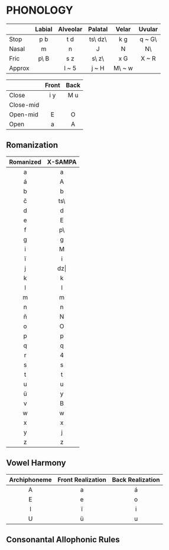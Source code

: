 PHONOLOGY
=========

|        | Labial | Alveolar | Palatal | Velar | Uvular |
| ------ |:------:|:--------:|:-------:|:-----:|:------:|
| Stop   | p b    | t d      | ts\ dz\ | k g   | q ~ G\ |
| Nasal  | m      | n        | J       | N     | N\     |
| Fric   | p\ B   | s z      | s\ z\   | x G   | X ~ R  |
| Approx |        | l ~ 5    | j ~ H   | M\ ~ w|        |

|           | Front | Back |
| --------- |:-----:|:----:|
| Close     | i y   | M u  |
| Close-mid |       |      |
| Open-mid  | E     | O    |
| Open      | a     | A    |

Romanization
------------

| Romanized | X-SAMPA |
|:---------:|:-------:|
| a         | a       |
| á         | A       |
| b         | b       |
| č | ts\ |
| d         | d |
| e         | E |
| f | p\ |
| g |g|
| i |M|
| ï |i|
| j |dz\|
| k |k|
| l |l|
| m |m|
| n |n|
| ň |N|
| o |O|
| p |p|
| q |q|
| r |4|
| s |s|
| t |t|
| u |u|
| ü |y|
| v |B|
| w |w|
| x |x|
| y |j|
| z |z|

Vowel Harmony
-------------
|Archiphoneme| Front Realization | Back Realization |
|:---:|:---:|:---:|
|A| a | á |
|E| e | o |
|I| ï | i |
|U| ü | u |

Consonantal Allophonic Rules
----------------------------


